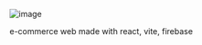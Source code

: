 ![image](https://github.com/leofiorotto/ecommerce-react/assets/70485779/23b62810-5416-4692-9c67-b3da34c2013f)


e-commerce web made with react, vite, firebase
